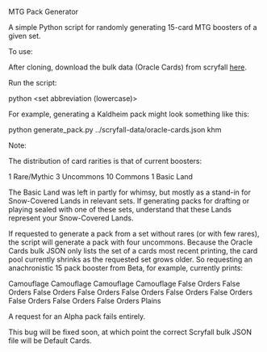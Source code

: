 MTG Pack Generator

A simple Python script for randomly generating 15-card MTG boosters of a given set.


To use:

After cloning, download the bulk data (Oracle Cards) from scryfall [here](https://scryfall.com/docs/api/bulk-data).

Run the script:

  python <generator filepath> <bulk JSON filepath> <set abbreviation (lowercase)>

For example, generating a Kaldheim pack might look something like this:

  python generate_pack.py ../scryfall-data/oracle-cards.json khm


Note:

The distribution of card rarities is that of current boosters:

  1 Rare/Mythic
  3 Uncommons
  10 Commons
  1 Basic Land

The Basic Land was left in partly for whimsy, but mostly as a stand-in for
Snow-Covered Lands in relevant sets. If generating packs for drafting or
playing sealed with one of these sets, understand that these Lands represent
your Snow-Covered Lands.

If requested to generate a pack from a set without rares (or with few rares),
the script will generate a pack with four uncommons. Because the Oracle Cards
bulk JSON only lists the set of a cards most recent printing, the card pool
currently shrinks as the requested set grows older. So requesting an
anachronistic 15 pack booster from Beta, for example, currently prints:

Camouflage
Camouflage
Camouflage
Camouflage
False Orders
False Orders
False Orders
False Orders
False Orders
False Orders
False Orders
False Orders
False Orders
False Orders
Plains

A request for an Alpha pack fails entirely.

This bug will be fixed soon, at which point the correct Scryfall bulk JSON
file will be Default Cards.
